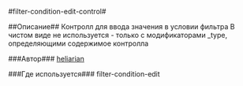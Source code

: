#filter-condition-edit-control#

##Описание##
Контролл для ввода значения в условии фильтра
В чистом виде не используется - только с модификаторами _type, определяющими содержимое контролла

###Автор###
[heliarian ](https://staff.yandex-team.ru/heliarian )

###Где используется###
filter-condition-edit




